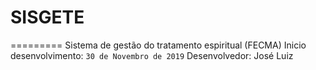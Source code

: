 # SISGETE
=========
Sistema de gestão do tratamento espiritual (FECMA)
Inicio desenvolvimento: `30 de Novembro de 2019`
Desenvolvedor: José Luiz
